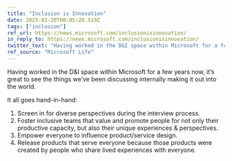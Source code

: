 ```yaml
---
title: "Inclusion is Innovation"
date: 2023-01-20T00:05:20.519Z
tags: ["inclusion"]
ref_url: https://news.microsoft.com/inclusionisinnovation/
in_reply_to: https://news.microsoft.com/inclusionisinnovation/
twitter_text: "Having worked in the D&I space within Microsoft for a few years now, it’s great to see the things we’ve been discussing internally making it out into the world. #InclusionIsInnovation"
ref_source: "Microsoft Life"
---
```


Having worked in the D&I space within Microsoft for a few years now, it’s great to see the things we’ve been discussing internally making it out into the world.

It all goes hand-in-hand:

1. Screen in for diverse perspectives during the interview process.
2. Foster inclusive teams that value and promote people for not only their productive capacity, but also their unique experiences & perspectives.
3. Empower everyone to influence product/service design.
4. Release products that serve everyone because those products were created by people who share lived experiences with everyone.
